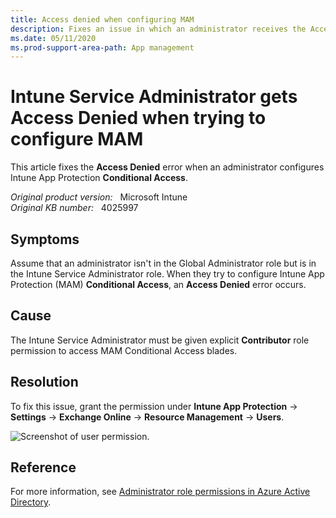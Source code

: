```yaml
---
title: Access denied when configuring MAM
description: Fixes an issue in which an administrator receives the Access Denied error when they configure Intune App Protection Conditional Access.
ms.date: 05/11/2020
ms.prod-support-area-path: App management
---
```

# Intune Service Administrator gets Access Denied when trying to configure MAM

This article fixes the **Access Denied** error when an administrator configures Intune App Protection **Conditional Access**.

_Original product version:_ &nbsp; Microsoft Intune  
_Original KB number:_ &nbsp; 4025997

## Symptoms

Assume that an administrator isn't in the Global Administrator role but is in the Intune Service Administrator role. When they try to configure Intune App Protection (MAM) **Conditional Access**, an **Access Denied** error occurs.

## Cause

The Intune Service Administrator must be given explicit **Contributor** role permission to access MAM Conditional Access blades.

## Resolution

To fix this issue, grant the permission under **Intune App Protection** -> **Settings** -> **Exchange Online** -> **Resource Management** -> **Users**.

![Screenshot of user permission.](./media/configure-app-protection-access-denied/permission.png)

## Reference

For more information, see [Administrator role permissions in Azure Active Directory](/azure/active-directory/users-groups-roles/directory-assign-admin-roles).

